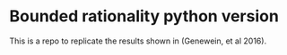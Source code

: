 # Bounded rationality python version

This is a repo to replicate the results shown in (Genewein, et al 2016). 
